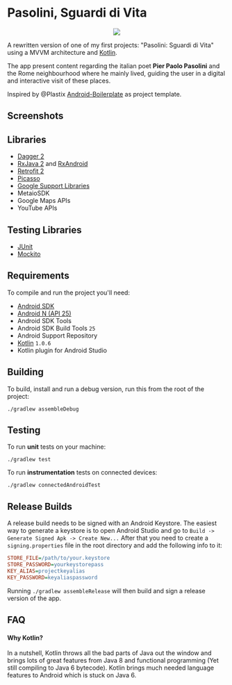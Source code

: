 # Pasolini, Sguardi di Vita

<div style="text-align:center"><img src ="https://lh6.ggpht.com/n-gQxfQO2JRdfA0asDGDYva9gI0lFd7yJQD00Z0YVJ4CeDi5FprUHJdD3M0ISadax6g=w300" /></div>

A rewritten version of one of my first projects: "Pasolini: Sguardi di Vita" using a MVVM architecture and [Kotlin](https://kotlinlang.org/). 

The app present content regarding the italian poet **Pier Paolo Pasolini** and the Rome neighbourhood where he mainly lived, guiding the user in a digital and interactive visit of these places.

Inspired by @Plastix [Android-Boilerplate](https://github.com/Plastix/Kotlin-Android-Boilerplate) as project template.

## Screenshots

## Libraries
* [Dagger 2](http://google.github.io/dagger/)
* [RxJava 2](https://github.com/ReactiveX/RxJava) and [RxAndroid](https://github.com/ReactiveX/RxAndroid)
* [Retrofit 2](http://square.github.io/retrofit/)
* [Picasso](http://square.github.io/picasso/)
* [Google Support Libraries](http://developer.android.com/tools/support-library/index.html)
* MetaioSDK
* Google Maps APIs
* YouTube APIs

## Testing Libraries
* [JUnit](http://junit.org/junit4/)
* [Mockito](http://mockito.org/)

## Requirements
To compile and run the project you'll need:

- [Android SDK](http://developer.android.com/sdk/index.html)
- [Android N (API 25)](http://developer.android.com/tools/revisions/platforms.html)
- Android SDK Tools
- Android SDK Build Tools `25`
- Android Support Repository
- [Kotlin](https://kotlinlang.org/) `1.0.6`
- Kotlin plugin for Android Studio

Building
--------

To build, install and run a debug version, run this from the root of the project:

```
./gradlew assembleDebug
```

Testing
-------

To run **unit** tests on your machine:

```
./gradlew test
```

To run **instrumentation** tests on connected devices:

```
./gradlew connectedAndroidTest
```


## Release Builds
A release build needs to be signed with an Android Keystore. The easiest way to generate a keystore is to open
Android Studio and go to `Build -> Generate Signed Apk -> Create New...` After that you need to create a
`signing.properties` file in the root directory and add the following info to it:
```INI
STORE_FILE=/path/to/your.keystore
STORE_PASSWORD=yourkeystorepass
KEY_ALIAS=projectkeyalias
KEY_PASSWORD=keyaliaspassword
```
Running `./gradlew assembleRelease` will then build and sign a release version of the app.

## FAQ
#### Why Kotlin?
In a nutshell, Kotlin throws all the bad parts of Java out the window and brings lots of great features from
Java 8 and functional programming (Yet still compiling to Java 6 bytecode). Kotlin brings much needed language
features to Android which is stuck on Java 6.

